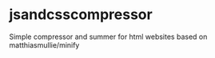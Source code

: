 # jsandcsscompressor
Simple compressor and summer for html websites based on  matthiasmullie/minify
